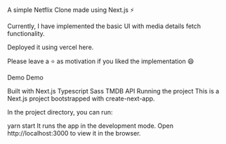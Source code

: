 A simple Netflix Clone made using Next.js ⚡

Currently, I have implemented the basic UI with media details fetch functionality.

Deployed it using vercel here.

Please leave a ⭐ as motivation if you liked the implementation 😄

Demo
Demo


Built with
Next.js
Typescript
Sass
TMDB API
Running the project
This is a Next.js project bootstrapped with create-next-app.

In the project directory, you can run:

yarn start
It runs the app in the development mode.
Open http://localhost:3000 to view it in the browser.

